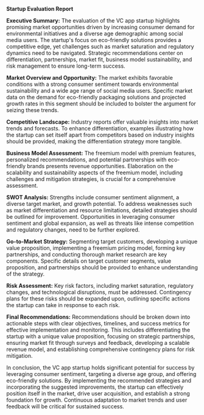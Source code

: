 **Startup Evaluation Report**

**Executive Summary:**
The evaluation of the VC app startup highlights promising market opportunities driven by increasing consumer demand for environmental initiatives and a diverse age demographic among social media users. The startup's focus on eco-friendly solutions provides a competitive edge, yet challenges such as market saturation and regulatory dynamics need to be navigated. Strategic recommendations center on differentiation, partnerships, market fit, business model sustainability, and risk management to ensure long-term success.

**Market Overview and Opportunity:**
The market exhibits favorable conditions with a strong consumer sentiment towards environmental sustainability and a wide age range of social media users. Specific market data on the demand for eco-friendly packaging solutions and projected growth rates in this segment should be included to bolster the argument for seizing these trends.

**Competitive Landscape:**
Industry reports offer valuable insights into market trends and forecasts. To enhance differentiation, examples illustrating how the startup can set itself apart from competitors based on industry insights should be provided, making the differentiation strategy more tangible.

**Business Model Assessment:**
The freemium model with premium features, personalized recommendations, and potential partnerships with eco-friendly brands presents revenue opportunities. Elaboration on the scalability and sustainability aspects of the freemium model, including challenges and mitigation strategies, is crucial for a comprehensive assessment.

**SWOT Analysis:**
Strengths include consumer sentiment alignment, a diverse target market, and growth potential. To address weaknesses such as market differentiation and resource limitations, detailed strategies should be outlined for improvement. Opportunities in leveraging consumer sentiment and global expansion, as well as threats like intense competition and regulatory changes, need to be further explored.

**Go-to-Market Strategy:**
Segmenting target customers, developing a unique value proposition, implementing a freemium pricing model, forming key partnerships, and conducting thorough market research are key components. Specific details on target customer segments, value proposition, and partnerships should be provided to enhance understanding of the strategy.

**Risk Assessment:**
Key risk factors, including market saturation, regulatory changes, and technological disruptions, must be addressed. Contingency plans for these risks should be expanded upon, outlining specific actions the startup can take in response to each risk.

**Final Recommendations:**
Recommendations should be broken down into actionable steps with clear objectives, timelines, and success metrics for effective implementation and monitoring. This includes differentiating the startup with a unique value proposition, focusing on strategic partnerships, ensuring market fit through surveys and feedback, developing a scalable revenue model, and establishing comprehensive contingency plans for risk mitigation.

In conclusion, the VC app startup holds significant potential for success by leveraging consumer sentiment, targeting a diverse age group, and offering eco-friendly solutions. By implementing the recommended strategies and incorporating the suggested improvements, the startup can effectively position itself in the market, drive user acquisition, and establish a strong foundation for growth. Continuous adaptation to market trends and user feedback will be critical for sustained success.